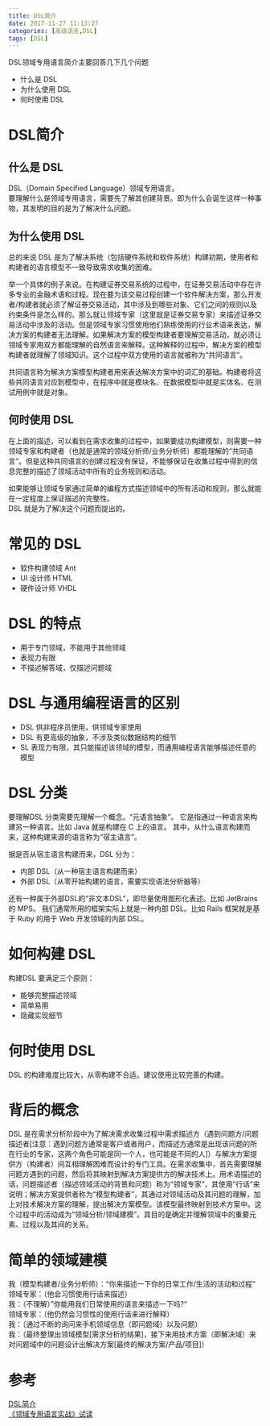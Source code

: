 ```yaml
---
title: DSL简介
date: 2017-11-27 11:13:27
categories: [高级语言,DSL]
tags: [DSL]
---
```

DSL领域专用语言简介主要回答几下几个问题  

- 什么是 DSL
- 为什么使用 DSL 
- 何时使用 DSL
<!--more-->


# DSL简介
## 什么是 DSL
DSL（Domain Specified Language）领域专用语言。  
要理解什么是领域专用语言，需要先了解其创建背景。即为什么会诞生这样一种事物，其发明的目的是为了解决什么问题。 
## 为什么使用 DSL  
总的来说 DSL 是为了解决系统（包括硬件系统和软件系统）构建初期，使用者和构建者的语言模型不一致导致需求收集的困难。     

举一个具体的例子来说。在构建证券交易系统的过程中，在证券交易活动中存在许多专业的金融术语和过程。现在要为该交易过程创建一个软件解决方案，那么开发者/构建者就必须了解证券交易活动，其中涉及到哪些对象、它们之间的规则以及约束条件是怎么样的。那么就让领域专家（这里就是证券交易专家）来描述证券交易活动中涉及的活动。但是领域专家习惯使用他们熟练使用的行业术语来表达，解决方案的构建者无法理解。如果解决方案的模型构建者要理解交易活动，就必须让领域专家用双方都能理解的自然语言来解释。这种解释的过程中，解决方案的模型构建者就理解了领域知识。这个过程中双方使用的语言就被称为“共同语言”。     

共同语言称为解决方案模型构建者用来表达解决方案中的词汇的基础。构建者将这些共同语言对应到模型中，在程序中就是模块名、在数据模型中就是实体名、在测试用例中就是对象。       
## 何时使用 DSL
在上面的描述，可以看到在需求收集的过程中，如果要成功构建模型，则需要一种领域专家和构建者（也就是通常的领域分析师/业务分析师）都能理解的“共同语言”。但是这种共同语言的创建过程没有保证，不能够保证在收集过程中得到的信息完整的描述了领域活动中所有的业务规则和活动。   

如果能够让领域专家通过简单的编程方式描述领域中的所有活动和规则，那么就能在一定程度上保证描述的完整性。  
DSL 就是为了解决这个问题而提出的。   

# 常见的 DSL
- 软件构建领域 Ant
- UI 设计师 HTML
- 硬件设计师 VHDL

# DSL 的特点
- 用于专门领域，不能用于其他领域
- 表现力有限
- 不描述解答域，仅描述问题域

# DSL 与通用编程语言的区别
- DSL 供非程序员使用，供领域专家使用
- DSL 有更高级的抽象，不涉及类似数据结构的细节
- SL 表现力有限，其只能描述该领域的模型，而通用编程语言能够描述任意的模型

# DSL 分类
要理解DSL 分类需要先理解一个概念。“元语言抽象”。 
它是指通过一种语言来构建另一种语言。比如 Java 就是构建在 C 上的语言。 
其中，从什么语言构建而来，这种构建来源的语言称为“宿主语言”。    

据是否从宿主语言构建而来，DSL 分为：  

- 内部 DSL（从一种宿主语言构建而来）  
- 外部 DSL（从零开始构建的语言，需要实现语法分析器等）  


还有一种属于外部DSL的“非文本DSL”，即尽量使用图形化表述。比如 JetBrains 的 MPS。
我们通常所用的框架实际上就是一种内部 DSL。比如 Rails 框架就是基于 Ruby 的用于 Web 开发领域的内部 DSL。  

# 如何构建 DSL
构建DSL 要满足三个原则：   
- 能够完整描述领域
- 简单易用
- 隐藏实现细节

# 何时使用 DSL  
DSL 的构建难度比较大，从零构建不合适。建议使用比较完善的构建。  

# 背后的概念
DSL 是在需求分析阶段中为了解决需求收集过程中需求描述方（遇到问题方/问题描述者[注意：遇到问题方通常是客户或者用户，而描述方通常是出现该问题的所在行业的专家，这两个角色可能是同一个人，也可能是不同的人]）与解决方案提供方（构建者）间互相理解困难而设计的专门工具。在需求收集中，首先需要理解问题方遇到的问题，然后将其映射到解决方案提供方的解决技术上。用术语描述的话，问题描述者（描述领域活动的背景和问题）称为“领域专家”，其使用“行话”来说明；解决方案提供者称为“模型构建者”，其通过对领域活动及其问题的理解，加上对技术解决方案的理解，提出解决方案模型。该模型最终映射到技术方案中。这个过程中的活动成为“领域分析/领域建模”。其目的是确定并理解领域中的重要元素、过程以及其间的关系。  
# 简单的领域建模
我（模型构建者/业务分析师）：“你来描述一下你的日常工作/生活的活动和过程”     
领域专家：（他会习惯使用行话来描述）    
我：（不理解）”你能用我们日常使用的语言来描述一下吗?“    
领域专家：（他仍然会习惯性的使用行话来进行解释）     
我：（通过不断的询问来手机领域信息（即问题域）以及问题）  
我：（最终整理出领域模型[需求分析的结果]，接下来用技术方案（即解决域）来对问题域中的问题设计出解决方案[最终的解决方案/产品/项目]）   

# 参考   

[DSL简介][1]    
[《领域专用语言实战》试读][2]  

[1]: http://blog.csdn.net/u010278882/article/details/50554299
[2]: https://book.douban.com/subject/25741352/reading/